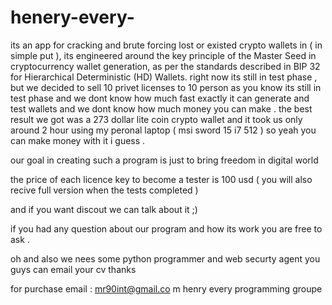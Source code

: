 # henery-every-
its an app for cracking and brute forcing lost or existed crypto wallets in ( in simple put ), its engineered around the key principle of the Master Seed in cryptocurrency wallet generation, as per the standards described in BIP 32 for Hierarchical Deterministic (HD) Wallets.
right now its still in test phase , but we decided to sell 10 privet licenses to 10 person 
as you know its still in test phase and we dont know how much fast exactly it can generate and test wallets and we dont know how much money you can make . 
the best result we got was a 273 dollar lite coin crypto wallet and it took us only around 2 hour using my peronal laptop ( msi sword 15 i7 512 ) so yeah you can make money with it i guess .

our goal in creating such a program is just to bring freedom in digital world 



the price of each licence key to become a tester is 100 usd ( you will also recive full version when the tests completed ) 

and if you want discout we can talk about it ;)

if you had any question about our program and how its work you are free to ask . 

oh and also we nees some python programmer and web securty agent you guys can email your cv 
thanks 

for purchase email : mr90int@gmail.co
m 
henry every programming groupe 
